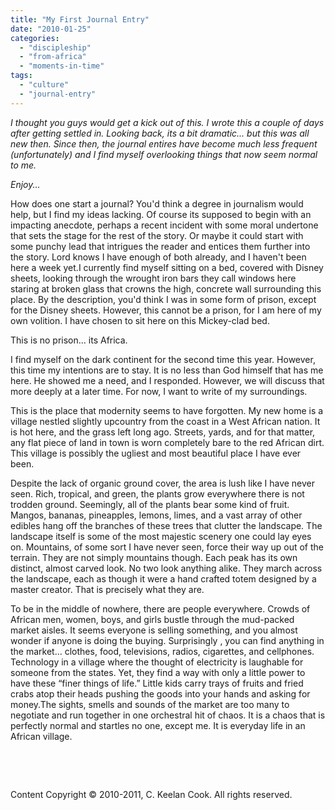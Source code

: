 ```yaml
---
title: "My First Journal Entry"
date: "2010-01-25"
categories: 
  - "discipleship"
  - "from-africa"
  - "moments-in-time"
tags: 
  - "culture"
  - "journal-entry"
---
```


_I thought you guys would get a kick out of this. I wrote this a couple of days after getting settled in. Looking back, its a bit dramatic... but this was all new then. Since then, the journal entires have become much less frequent (unfortunately) and I find myself overlooking things that now seem normal to me._

_Enjoy..._

How does one start a journal? You'd think a degree in journalism would help, but I find my ideas lacking. Of course its supposed to begin with an impacting anecdote, perhaps a recent incident with some moral undertone that sets the stage for the rest of the story. Or maybe it could start with some punchy lead that intrigues the reader and entices them further into the story. Lord knows I have enough of both already, and I haven't been here a week yet.I currently find myself sitting on a bed, covered with Disney sheets, looking through the wrought iron bars they call windows here staring at broken glass that crowns the high, concrete wall surrounding this place. By the description, you'd think I was in some form of prison, except for the Disney sheets. However, this cannot be a prison, for I am here of my own volition. I have chosen to sit here on this Mickey-clad bed.

This is no prison... its Africa.

I find myself on the dark continent for the second time this year. However, this time my intentions are to stay. It is no less than God himself that has me here. He showed me a need, and I responded. However, we will discuss that more deeply at a later time. For now, I want to write of my surroundings.

This is the place that modernity seems to have forgotten. My new home is a village nestled slightly upcountry from the coast in a West African nation. It is hot here, and the grass left long ago. Streets, yards, and for that matter, any flat piece of land in town is worn completely bare to the red African dirt. This village is possibly the ugliest and most beautiful place I have ever been.

Despite the lack of organic ground cover, the area is lush like I have never seen. Rich, tropical, and green, the plants grow everywhere there is not trodden ground. Seemingly, all of the plants bear some kind of fruit. Mangos, bananas, pineapples, lemons, limes, and a vast array of other edibles hang off the branches of these trees that clutter the landscape. The landscape itself is some of the most majestic scenery one could lay eyes on. Mountains, of some sort I have never seen, force their way up out of the terrain. They are not simply mountains though. Each peak has its own distinct, almost carved look. No two look anything alike. They march across the landscape, each as though it were a hand crafted totem designed by a master creator. That is precisely what they are.

To be in the middle of nowhere, there are people everywhere. Crowds of African men, women, boys, and girls bustle through the mud-packed market aisles. It seems everyone is selling something, and you almost wonder if anyone is doing the buying. Surprisingly , you can find anything in the market... clothes, food, televisions, radios, cigarettes, and cellphones. Technology in a village where the thought of electricity is laughable for someone from the states. Yet, they find a way with only a little power to have these “finer things of life.” Little kids carry trays of fruits and fried crabs atop their heads pushing the goods into your hands and asking for money.The sights, smells and sounds of the market are too many to negotiate and run together in one orchestral hit of chaos. It is a chaos that is perfectly normal and startles no one, except me. It is everyday life in an African village.

 

 

Content Copyright © 2010-2011, C. Keelan Cook. All rights reserved.
